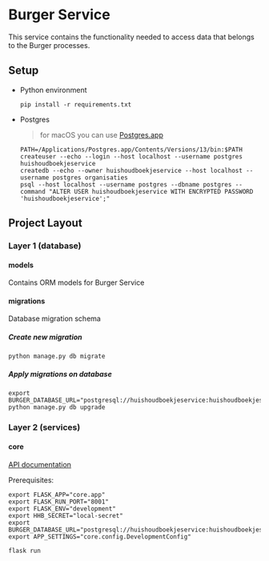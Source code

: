 # Burger Service

This service contains the functionality needed to access data that belongs to the Burger processes.
 
## Setup

- Python environment
    ```shell script
    pip install -r requirements.txt
    ```

- Postgres
  > for macOS you can use [Postgres.app](https://postgresapp.com/)
    ```
    PATH=/Applications/Postgres.app/Contents/Versions/13/bin:$PATH
    createuser --echo --login --host localhost --username postgres huishoudboekjeservice
    createdb --echo --owner huishoudboekjeservice --host localhost --username postgres organisaties
    psql --host localhost --username postgres --dbname postgres --command "ALTER USER huishoudboekjeservice WITH ENCRYPTED PASSWORD 'huishoudboekjeservice';"
    ```

## Project Layout

### Layer 1 (database)

#### models
Contains ORM models for Burger Service

#### migrations
Database migration schema

##### Create new migration
```shell script
python manage.py db migrate
```

##### Apply migrations on database
```shell script
export BURGER_DATABASE_URL="postgresql://huishoudboekjeservice:huishoudboekjeservice@localhost/huishoudboekjeservice"
python manage.py db upgrade
```
### Layer 2 (services)

#### core
[API documentation](docs/openapi.yaml)

Prerequisites:

```shell script
export FLASK_APP="core.app"
export FLASK_RUN_PORT="8001"
export FLASK_ENV="development"
export HHB_SECRET="local-secret"
export BURGER_DATABASE_URL="postgresql://huishoudboekjeservice:huishoudboekjeservice@localhost/huishoudboekjeservice"
export APP_SETTINGS="core.config.DevelopmentConfig"

flask run
```
